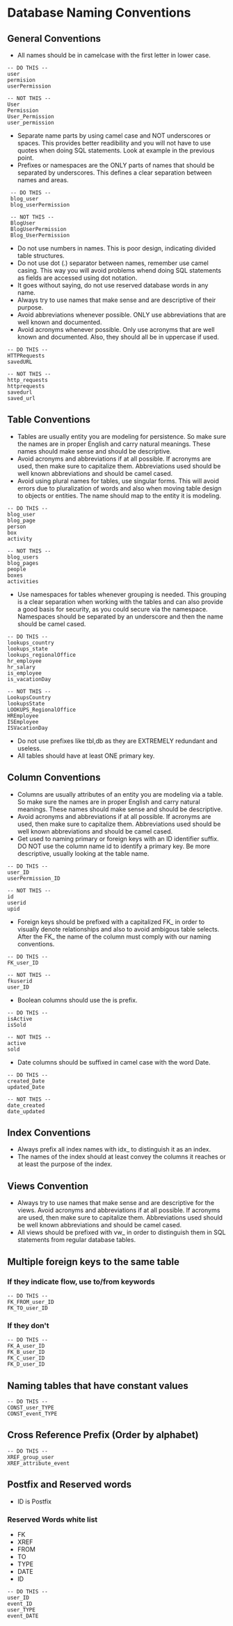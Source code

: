 # Database Naming Conventions


## General Conventions
+ All names should be in camelcase with the first letter in lower case.
```
-- DO THIS --
user
permision
userPermission

-- NOT THIS --
User
Permission
User_Permission
user_permission
```
+ Separate name parts by using camel case and NOT underscores or spaces. This provides better readibility and you will not have to use quotes when doing SQL statements. Look at example in the previous point.
+ Prefixes or namespaces are the ONLY parts of names that should be separated by underscores. This defines a clear separation between names and areas.
```
 -- DO THIS --
 blog_user
 blog_userPermission

 -- NOT THIS --
 BlogUser
 BlogUserPermission
 Blog_UserPermission
```

+ Do not use numbers in names. This is poor design, indicating divided table structures.
+ Do not use dot (.) separator between names, remember use camel casing. This way you will avoid problems whend doing SQL statements as fields are accessed using dot notation.
+ It goes without saying, do not use reserved database words in any name.
+ Always try to use names that make sense and are descriptive of their purpose.
+ Avoid abbreviations whenever possible. ONLY use abbreviations that are well known and documented.
+ Avoid acronyms whenever possible. Only use acronyms that are well known and documented. Also, they should all be in uppercase if used.

```
-- DO THIS --
HTTPRequests
savedURL

-- NOT THIS --
http_requests
httprequests
savedurl
saved_url
```

## Table Conventions

+ Tables are usually entity you are modeling for persistence. So make sure the names are in proper English and carry natural meanings. These names should make sense and should be descriptive.
+ Avoid acronyms and abbreviations if at all possible. If acronyms are used, then make sure to capitalize them. Abbreviations used should be well known abbreviations and should be camel cased.
+ Avoid using plural names for tables, use singular forms. This will avoid errors due to pluralization of words and also when moving table design to objects or entities. The name should map to the entity it is modeling.

```
-- DO THIS --
blog_user
blog_page
person
box
activity

-- NOT THIS --
blog_users
blog_pages
people
boxes
activities
```
+ Use namespaces for tables whenever grouping is needed. This grouping is a clear separation when working with the tables and can also provide a good basis for security, as you could secure via the namespace. Namespaces should be separated by an underscore and then the name should be camel cased.


```
-- DO THIS --
lookups_country
lookups_state
lookups_regionalOffice
hr_employee
hr_salary
is_employee
is_vacationDay

-- NOT THIS --
LookupsCountry
lookupsState
LOOKUPS_RegionalOffice
HREmployee
ISEmployee
ISVacationDay
```

+ Do not use prefixes like tbl,db as they are EXTREMELY redundant and useless.
+ All tables should have at least ONE primary key.

## Column Conventions

+ Columns are usually attributes of an entity you are modeling via a table. So make sure the names are in proper English and carry natural meanings. These names should make sense and should be descriptive.
+ Avoid acronyms and abbreviations if at all possible. If acronyms are used, then make sure to capitalize them. Abbreviations used should be well known abbreviations and should be camel cased.
+ Get used to naming primary or foreign keys with an ID identifier suffix. DO NOT use the column name id to identify a primary key. Be more descriptive, usually looking at the table name.

```
-- DO THIS --
user_ID
userPermission_ID

-- NOT THIS --
id
userid
upid
```
+ Foreign keys should be prefixed with a capitalized FK_ in order to visually denote relationships and also to avoid ambigous table selects. After the FK_ the name of the column must comply with our naming conventions.
```
-- DO THIS --
FK_user_ID

-- NOT THIS --
fkuserid
user_ID
```
+ Boolean columns should use the is prefix.
```
-- DO THIS --
isActive
isSold

-- NOT THIS --
active
sold
```
+ Date columns should be suffixed in camel case with the word Date.
```
-- DO THIS --
created_Date
updated_Date

-- NOT THIS --
date_created
date_updated
```

## Index Conventions

+ Always prefix all index names with idx_ to distinguish it as an index.
+ The names of the index should at least convey the columns it reaches or at least the purpose of the index.



## Views Convention

+ Always try to use names that make sense and are descriptive for the views. Avoid acronyms and abbreviations if at all possible. If acronyms are used, then make sure to capitalize them. Abbreviations used should be well known abbreviations and should be camel cased.
+ All views should be prefixed with vw_ in order to distinguish them in SQL statements from regular database tables.


## Multiple foreign keys to the same table
### If they indicate flow, use to/from keywords
```
-- DO THIS --
FK_FROM_user_ID 
FK_TO_user_ID

```

### If they don't 

```
-- DO THIS --
FK_A_user_ID 
FK_B_user_ID 
FK_C_user_ID
FK_D_user_ID
```
## Naming tables that have constant values 
```
-- DO THIS --
CONST_user_TYPE
CONST_event_TYPE

```

## Cross Reference Prefix (Order by alphabet)

```
-- DO THIS --
XREF_group_user
XREF_attribute_event

```

## Postfix and Reserved words
- ID is Postfix

### Reserved Words white list
- FK
- XREF
- FROM
- TO
- TYPE
- DATE
- ID


```
-- DO THIS --
user_ID
event_ID
user_TYPE
event_DATE

```

